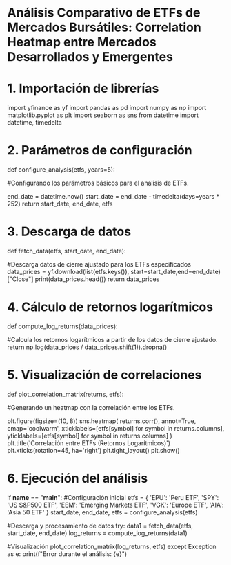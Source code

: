 # Análisis Comparativo de ETFs de Mercados Bursátiles: Correlation Heatmap entre Mercados Desarrollados y Emergentes

# 1. Importación de librerías
import yfinance as yf
import pandas as pd
import numpy as np
import matplotlib.pyplot as plt
import seaborn as sns
from datetime import datetime, timedelta

# 2. Parámetros de configuración
def configure_analysis(etfs, years=5):

  #Configurando los parámetros básicos para el análisis de ETFs.

  end_date = datetime.now()
  start_date = end_date - timedelta(days=years * 252)
  return start_date, end_date, etfs

# 3. Descarga de datos
def fetch_data(etfs, start_date, end_date):

  #Descarga datos de cierre ajustado para los ETFs especificados
  data_prices = yf.download(list(etfs.keys()), start=start_date,end=end_date)["Close"]
  print(data_prices.head())
  return data_prices

# 4. Cálculo de retornos logarítmicos
def compute_log_returns(data_prices):

  #Calcula los retornos logarítmicos a partir de los datos de cierre ajustado.
  return np.log(data_prices / data_prices.shift(1)).dropna()

# 5. Visualización de correlaciones
def plot_correlation_matrix(returns, etfs):

  #Generando un heatmap con la correlación entre los ETFs.

  plt.figure(figsize=(10, 8))
  sns.heatmap(
      returns.corr(),
      annot=True,
      cmap='coolwarm',
      xticklabels=[etfs[symbol] for symbol in returns.columns],
      yticklabels=[etfs[symbol] for symbol in returns.columns]
    )
    plt.title('Correlación entre ETFs (Retornos Logarítmicos)')
    plt.xticks(rotation=45, ha='right')
    plt.tight_layout()
    plt.show()

# 6. Ejecución del análisis
if __name__ == "__main__":
  #Configuración inicial
  etfs = {
      'EPU': 'Peru ETF',
      'SPY': 'US S&P500 ETF',
      'EEM': 'Emerging Markets ETF',
      'VGK': 'Europe ETF',
      'AIA': 'Asia 50 ETF'
    }
    start_date, end_date, etfs = configure_analysis(etfs)

  #Descarga y procesamiento de datos
  try:
      data1 = fetch_data(etfs, start_date, end_date)
      log_returns = compute_log_returns(data1)
  
  #Visualización
      plot_correlation_matrix(log_returns, etfs)
  except Exception as e:
      print(f"Error durante el análisis: {e}")
